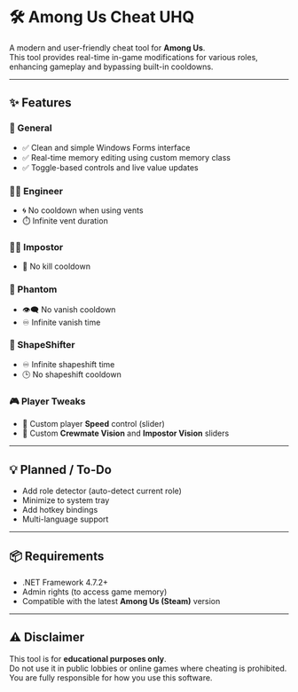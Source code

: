 # 🛠️ Among Us Cheat UHQ

A modern and user-friendly cheat tool for **Among Us**.  
This tool provides real-time in-game modifications for various roles, enhancing gameplay and bypassing built-in cooldowns.

---

## ✨ Features

### 🧰 General
- ✅ Clean and simple Windows Forms interface  
- ✅ Real-time memory editing using custom memory class  
- ✅ Toggle-based controls and live value updates

### 🧑‍🔧 Engineer
- 🌀 No cooldown when using vents  
- ⏱️ Infinite vent duration

### 🦹‍♂️ Impostor
- 🔪 No kill cooldown

### 👻 Phantom
- 👁️‍🗨️ No vanish cooldown  
- ♾️ Infinite vanish time

### 🧬 ShapeShifter
- ♾️ Infinite shapeshift time  
- 🕒 No shapeshift cooldown

### 🎮 Player Tweaks
- 🚀 Custom player **Speed** control (slider)  
- 🔭 Custom **Crewmate Vision** and **Impostor Vision** sliders

---

## 💡 Planned / To-Do
- Add role detector (auto-detect current role)
- Minimize to system tray
- Add hotkey bindings
- Multi-language support

---

## 📦 Requirements
- .NET Framework 4.7.2+  
- Admin rights (to access game memory)  
- Compatible with the latest **Among Us (Steam)** version

---

## ⚠️ Disclaimer
This tool is for **educational purposes only**.  
Do not use it in public lobbies or online games where cheating is prohibited.  
You are fully responsible for how you use this software.
